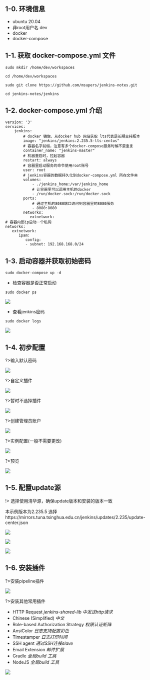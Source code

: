 ## 1-0. 环境信息

- ubuntu 20.04
- 非root用户名 dev
- docker
- docker-compose

## 1-1. 获取 docker-compose.yml 文件

```
sudo mkdir /home/dev/workspaces

cd /home/dev/workspaces

sudo git clone https://github.com/msupers/jenkins-notes.git

cd jenkins-notes/jenkins

```

## 1-2. docker-compose.yml 介绍

```
version: '3'
services:
    jenkins:
        # docker 镜像，从docker hub 网站获取 lts代表是长期支持版本
        image: "jenkins/jenkins:2.235.5-lts-centos"
        # 容器名字前缀，注意有多个docker-compose服务时候不要重复
        container_name: "jenkins-master"
        # 机器重启时，拉起容器
        restart: always
        # 容器里启动服务的命令使用root账号
        user: root
        # jenkins容器的数据持久化到docker-compose.yml 所在文件夹
        volumes:
            - ./jenkins_home:/var/jenkins_home
            # 让容器里可以调用主机的docker
            - /run/docker.sock:/run/docker.sock
        ports:
            # 通过主机的8080端口访问到容器里的8080服务
            - 8080:8080
        networks:
           extnetwork:
# 容器内部ip启动一个私网
networks:
   extnetwork:
      ipam:
         config:
         - subnet: 192.168.168.0/24
```

## 1-3. 启动容器并获取初始密码

```
sudo docker-compose up -d 
```

- 检查容器是否正常启动

```
sudo docker ps 
```

![](../_images/2020-11-12_20-10.png)

- 查看jenkins密码

```
sudo docker logs  
```

![](../_images/2020-11-12_20-11.png)

## 1-4. 初步配置

?>输入默认密码

![](../_images/2020-11-12_20-31.png)

?>自定义插件

![](../_images/2020-11-12_20-32.png)

?>暂时不选择插件

![](../_images/2020-11-12_20-33.png)

?>创建管理员账户

![](../_images/2020-11-12_20-34.png)

?>实例配置(一般不需要更改)

![](../_images/2020-11-12_20-35.png)

?>预览

![](../_images/2020-11-12_20-36.png)

## 1-5. 配置update源

!> 选择使用清华源，确保update版本和安装的版本一致

本示例版本为2.235.5 选择https://mirrors.tuna.tsinghua.edu.cn/jenkins/updates/2.235/update-center.json

![](../_images/2020-11-12_20-43.png)

![](../_images/2020-11-12_20-44.png)

![](../_images/2020-11-12_20-47.png)



## 1-6. 安装插件

?>安装pipeline插件

![](../_images/2020-11-12_20-51.gif)

?>安装其他常用插件

- HTTP Request *jenkins-shared-lib 中发送http请求*
- Chinese (Simplified) *中文*
- Role-based Authorization Strategy *权限认证矩阵*
- AnsiColor *日志支持配置彩色*
- Timestamper *日志打印时间*
- SSH agent *通过SSH连接slave*
- Email Extension *邮件扩展*
- Gradle *全局build 工具*
- NodeJS *全局build 工具*

![](../_images/2020-11-13_09-26.gif)